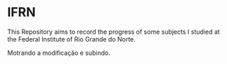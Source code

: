 # IFRN
This Repository aims to record the progress of some subjects I studied at the Federal Institute of Rio Grande do Norte.

Motrando a modificação e subindo.